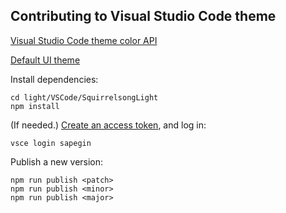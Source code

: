 ## Contributing to Visual Studio Code theme

[Visual Studio Code theme color API](https://code.visualstudio.com/api/references/theme-color)

[Default UI theme](https://github.com/microsoft/vscode/blob/f125afbc800ec611f5a9ab1333c769832ce424b3/src/vs/platform/theme/common/colorRegistry.ts)

Install dependencies:

```shell
cd light/VSCode/SquirrelsongLight
npm install
```

(If needed.) [Create an access token](https://sapegin.visualstudio.com/_usersSettings/tokens), and log in:

```shell
vsce login sapegin
```

Publish a new version:

```shell
npm run publish <patch>
npm run publish <minor>
npm run publish <major>
```
